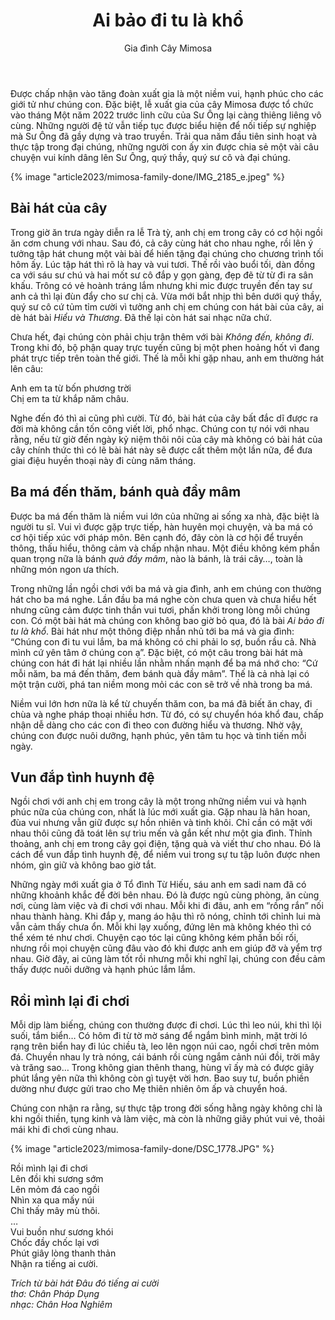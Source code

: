 ﻿---
title: Ai bảo đi tu là khổ
author: Gia đình Cây Mimosa
---

Được chấp nhận vào tăng đoàn xuất gia là một niềm vui, hạnh phúc cho các giới tử như chúng con. Đặc biệt, lễ xuất gia của cây Mimosa được tổ chức vào tháng Một năm 2022 trước linh cữu của Sư Ông lại càng thiêng liêng vô cùng. Những người đệ tử vẫn tiếp tục được biểu hiện để nối tiếp sự nghiệp mà Sư Ông đã gầy dựng và trao truyền. Trải qua năm đầu tiên sinh hoạt và thực tập trong đại chúng, những người con ấy xin được chia sẻ một vài câu chuyện vui kính dâng lên Sư Ông, quý thầy, quý sư cô và đại chúng. 

{% image "article2023/mimosa-family-done/IMG_2185_e.jpeg" %}

## Bài hát của cây

Trong giờ ăn trưa ngày diễn ra lễ Trà tỳ, anh chị em trong cây có cơ hội ngồi ăn cơm chung với nhau. Sau đó, cả cây cùng hát cho nhau nghe, rồi lên ý tưởng tập hát chung một vài bài để hiến tặng đại chúng cho chương trình tối hôm ấy. Lúc tập hát thì rõ là hay và vui tươi. Thế rồi vào buổi tối, dàn đồng ca với sáu sư chú và hai mốt sư cô đắp y gọn gàng, đẹp đẽ từ từ đi ra sân khấu. Trông có vẻ hoành tráng lắm nhưng khi mic được truyền đến tay sư anh cả thì lại đùn đẩy cho sư chị cả. Vừa mới bắt nhịp thì bên dưới quý thầy, quý sư cô cứ tủm tỉm cười vì tưởng anh chị em chúng con hát bài của cây, ai dè hát bài *Hiểu và Thương*. Đã thế lại còn hát sai nhạc nữa chứ. 

Chưa hết, đại chúng còn phải chịu trận thêm với bài *Không đến, không đi*. Trong khi đó, bộ phận quay trực tuyến cũng bị một phen hoảng hốt vì đang phát trực tiếp trên toàn thế giới. Thế là mỗi khi gặp nhau, anh em thường hát lên câu:

<div class="verse"><p>Anh em ta từ bốn phương trời<br/>
Chị em ta từ khắp năm châu.</p></div>

Nghe đến đó thì ai cũng phì cười. Từ đó, bài hát của cây bất đắc dĩ được ra đời mà không cần tốn công viết lời, phổ nhạc. Chúng con tự nói với nhau rằng, nếu từ giờ đến ngày kỷ niệm thôi nôi của cây mà không có bài hát của cây chính thức thì có lẽ bài hát này sẽ được cất thêm một lần nữa, để đưa giai điệu huyền thoại này đi cùng năm tháng.

## Ba má đến thăm, bánh quà đầy mâm

Được ba má đến thăm là niềm vui lớn của những ai sống xa nhà, đặc biệt là người tu sĩ. Vui vì được gặp trực tiếp, hàn huyên mọi chuyện, và ba má có cơ hội tiếp xúc với pháp môn. Bên cạnh đó, đây còn là cơ hội để truyền thông, thấu hiểu, thông cảm và chấp nhận nhau. Một điều không kém phần quan trọng nữa là bánh *quà đầy mâm*, nào là bánh, là trái cây…, toàn là những món ngon ưa thích.

Trong những lần ngồi chơi với ba má và gia đình, anh em chúng con thường hát cho ba má nghe. Lần đầu ba má nghe còn chưa quen và chưa hiểu hết nhưng cũng cảm được tinh thần vui tươi, phấn khởi trong lòng mỗi chúng con. Có một bài hát mà chúng con không bao giờ bỏ qua, đó là bài *Ai bảo đi tu là khổ*. Bài hát như một thông điệp nhắn nhủ tới ba má và gia đình: “Chúng con đi tu vui lắm, ba má không có chi phải lo sợ, buồn rầu cả. Nhà mình cứ yên tâm ở chúng con ạ”. Đặc biệt, có một câu trong bài hát mà chúng con hát đi hát lại nhiều lần nhằm nhấn mạnh để ba má nhớ cho: “Cứ mỗi năm, ba má đến thăm, đem bánh quà đầy mâm”. Thế là cả nhà lại có một trận cười, phá tan niềm mong mỏi các con sẽ trở về nhà trong ba má.

Niềm vui lớn hơn nữa là kể từ chuyến thăm con, ba má đã biết ăn chay, đi chùa và nghe pháp thoại nhiều hơn. Từ đó, có sự chuyển hóa khổ đau, chấp nhận dễ dàng cho các con đi theo con đường hiểu và thương. Nhờ vậy, chúng con được nuôi dưỡng, hạnh phúc, yên tâm tu học và tinh tiến mỗi ngày.

## Vun đắp tình huynh đệ

Ngồi chơi với anh chị em trong cây là một trong những niềm vui và hạnh phúc nữa của chúng con, nhất là lúc mới xuất gia. Gặp nhau là hân hoan, đùa vui nhưng vẫn giữ được sự hồn nhiên và tinh khôi. Chỉ cần có mặt với nhau thôi cũng đã toát lên sự trìu mến và gắn kết như một gia đình. Thỉnh thoảng, anh chị em trong cây gọi điện, tặng quà và viết thư cho nhau. Đó là cách để vun đắp tình huynh đệ, để niềm vui trong sự tu tập luôn được nhen nhóm, gìn giữ và không bao giờ tắt.

<!-- {% image "article2023/mimosa-family-done/Mimosa-family-1_e.jpg" %} -->

Những ngày mới xuất gia ở Tổ đình Từ Hiếu, sáu anh em sadi nam đã có những khoảnh khắc để đời bên nhau. Đó là được ngủ cùng phòng, ăn cùng nơi, cùng làm việc và đi chơi với nhau. Mỗi khi đi đâu, anh em “rồng rắn” nối nhau thành hàng. Khi đắp y, mang áo hậu thì rõ nóng, chỉnh tới chỉnh lui mà vẫn cảm thấy chưa ổn. Mỗi khi lạy xuống, đứng lên mà không khéo thì có thể xém té như chơi. Chuyện cạo tóc lại cũng không kém phần bối rối, nhưng rồi mọi chuyện cũng đâu vào đó khi được anh em giúp đỡ và yểm trợ nhau. Giờ đây, ai cũng làm tốt rồi nhưng mỗi khi nghĩ lại, chúng con đều cảm thấy được nuôi dưỡng và hạnh phúc lắm lắm.

## Rồi mình lại đi chơi

Mỗi dịp làm biếng, chúng con thường được đi chơi. Lúc thì leo núi, khi thì lội suối, tắm biển… Có hôm đi từ tờ mờ sáng để ngắm bình minh, mặt trời ló rạng trên biển hay đi lúc chiều tà, leo lên ngọn núi cao, ngồi chơi trên mỏm đá. Chuyền nhau ly trà nóng, cái bánh rồi cùng ngắm cảnh núi đồi, trời mây và trăng sao… Trong không gian thênh thang, hùng vĩ ấy mà có được giây phút lắng yên nữa thì không còn gì tuyệt vời hơn. Bao suy tư, buồn phiền dường như được gửi trao cho Mẹ thiên nhiên ôm ấp và chuyển hoá. 

Chúng con nhận ra rằng, sự thực tập trong đời sống hằng ngày không chỉ là khi ngồi thiền, tụng kinh và làm việc, mà còn là những giây phút vui vẻ, thoải mái khi đi chơi cùng nhau.

{% image "article2023/mimosa-family-done/DSC_1778.JPG" %}

<div class="verse"><p>Rồi mình lại đi chơi<br/>
Lên đồi khi sương sớm<br/>
Lên mỏm đá cao ngồi<br/>
Nhìn xa qua mấy núi<br/>
Chỉ thấy mây mù thôi.<br/>
…<br/>
Vui buồn như sương khói<br/>
Chốc đầy chốc lại vơi<br/>
Phút giây lòng thanh thản<br/>
Nhận ra tiếng ai cười.</p>
<cite><i>Trích từ bài hát</i> Đâu đó tiếng ai cười<br/>
<span class="signoff-lvl-1"><i>thơ: Chân Pháp Dụng</i></span><br>
<span class="signoff-lvl-1"><i>nhạc: Chân Hoa Nghiêm</i></span></cite></div>

<!-- {% image "article2023/mimosa-family-done/1.jpg" %} -->
